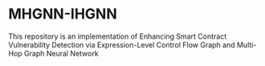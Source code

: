 # MHGNN-IHGNN
This repository is an implementation of Enhancing Smart Contract Vulnerability Detection via Expression-Level Control Flow Graph and Multi-Hop Graph Neural Network
